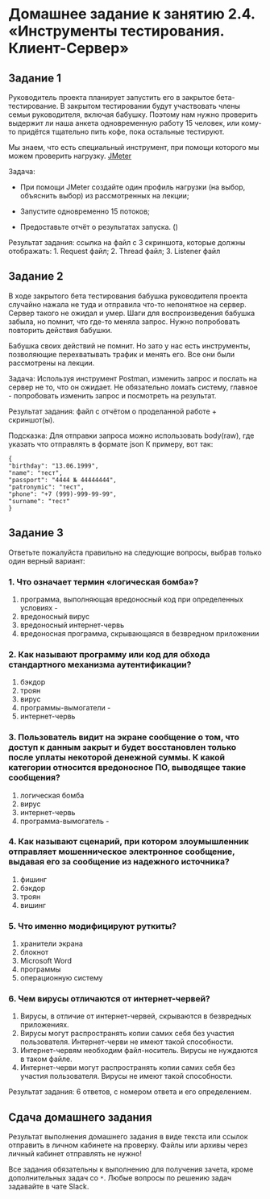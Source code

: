 # Домашнее задание к занятию 2.4. «Инструменты тестирования. Клиент-Сервер»

## Задание 1

Руководитель проекта планирует запустить его в закрытое бета-тестирование. В закрытом тестировании будут участвовать члены семьи руководителя, включая бабушку. Поэтому нам нужно проверить выдержит ли наша анкета одновременную работу 15 человек, или кому-то придётся тщательно пить кофе, пока остальные тестируют. 

Мы знаем, что есть специальный инструмент, при помощи которого мы можем проверить нагрузку. [JMeter](https://jmeter.apache.org/)

Задача:
* При помощи JMeter создайте один профиль нагрузки (на выбор, объяснить выбор) из рассмотренных на лекции;

* Запустите одновременно 15 потоков;

* Предоставьте отчёт о результатах запуска. ()

Результат задания: ссылка на файл с 3 скриншота, которые должны отображать: 1. Request файл; 2. Thread файл; 3. Listener файл


## Задание 2 

В ходе закрытого бета тестирования бабушка руководителя проекта случайно нажала не туда и отправила что-то непонятное на сервер. Сервер такого не ожидал и умер. Шаги для воспроизведения бабушка забыла, но помнит, что где-то меняла запрос. Нужно попробовать повторить действия бабушки. 

Бабушка своих действий не помнит. Но зато у нас есть инструменты, позволяющие перехватывать трафик и менять его. Все они были рассмотрены на лекции.

Задача:
Используя инструмент Postman, изменить запрос и послать на сервер не то, что он ожидает. Не обязательно ломать систему, главное - попробовать изменить запрос и посмотреть на результат.

Результат задания: файл с отчётом о проделанной работе + скриншот(ы).

Подсказка: 
Для отправки запроса можно использовать body(raw), где указать что отправлять в формате json
К примеру, вот так: 

```
{
"birthday": "13.06.1999",
"name": "тест",
"passport": "4444 № 44444444",
"patronymic": "тест",
"phone": "+7 (999)-999-99-99",
"surname": "тест"
}
```

## Задание 3

Ответьте пожалуйста правильно на следующие вопросы, выбрав только один верный вариант:

### 1. Что означает термин «логическая бомба»?

1. программа, выполняющая вредоносный код при определенных условиях - 
2. вредоносный вирус
3. вредоносный интернет-червь
4. вредоносная программа, скрывающаяся в безвредном приложении


### 2. Как называют программу или код для обхода стандартного механизма аутентификации?

1. бэкдор
2. троян
3. вирус
4. программы-вымогатели - 
5. интернет-червь

### 3. Пользователь видит на экране сообщение о том, что доступ к данным закрыт и будет восстановлен только после уплаты некоторой денежной суммы. К какой категории относится вредоносное ПО, выводящее такие сообщения?

1. логическая бомба
2. вирус
3. интернет-червь
4. программа-вымогатель - 

### 4. Как называют сценарий, при котором злоумышленник отправляет мошенническое электронное сообщение, выдавая его за сообщение из надежного источника?

1. фишинг
2. бэкдор
3. троян
4. вишинг

### 5. Что именно модифицируют руткиты?

1. хранители экрана
2. блокнот
3. Microsoft Word
4. программы
5. операционную систему

### 6. Чем вирусы отличаются от интернет-червей?

1. Вирусы, в отличие от интернет-червей, скрываются в безвредных приложениях.
2. Вирусы могут распространять копии самих себя без участия пользователя. Интернет-черви не имеют такой способности.
3. Интернет-червям необходим файл-носитель. Вирусы не нуждаются в таком файле.
4. Интернет-черви могут распространять копии самих себя без участия пользователя. Вирусы не имеют такой способности.

Результат задания: 6 ответов, с номером ответа и его определением.

## Сдача домашнего задания
Результат выполнения домашнего задания в виде текста или ссылок отправить в личном кабинете на проверку.
Файлы или архивы через личный кабинет отправлять не нужно!

Все задания обязательны к выполнению для получения зачета, кроме дополнительных задач со `*`. 
Любые вопросы по решению задач задавайте в чате Slack.

